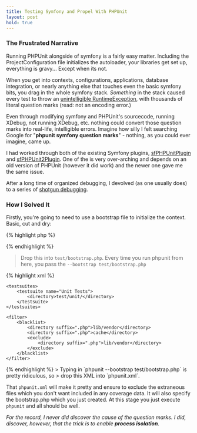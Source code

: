 ```yaml
---
title: Testing Symfony and Propel With PHPUnit
layout: post
hold: true
---
```


### The Frustrated Narrative
Running PHPUnit alongside of symfony is a fairly easy matter. Including the
ProjectConfiguration file initializes the autoloader, your libraries get
set up, everything is gravy... Except when its not.

When you get into contexts, configurations, applications, database
integration, or nearly anything else that touches even the basic symfony bits,
you drag in the whole symfony stack. *Something* in the stack caused every test
to throw an [unintelligible RuntimeException](/resources/2010-11-29.txt),
with thousands of literal question marks (read: not an encoding error.)

Even through modifying symfony and PHPUnit's sourcecode, running XDebug, not
running XDebug, etc. nothing could convert those question marks into real-life,
intelligible errors. Imagine how silly I felt searching Google for "**phpunit
symfony question marks**" - nothing, as you could ever imagine, came up.

I had worked through both of the existing Symfony plugins,
[sfPHPUnitPlugin](http://www.symfony-project.org/plugins/sfPhpunitPlugin) and
[sfPHPUnit2Plugin](http://www.symfony-project.org/plugins/sfPHPUnit2Plugin).
One of the is very over-arching and depends on an old version of PHPUnit
(however it did work) and the newer one gave me the same issue.

After a long time of organized debugging, I devolved (as one usually does) to a
series of [shotgun debugging](http://en.wikipedia.org/wiki/Shotgun_debugging).

### How I Solved It
Firstly, you're going to need to use a bootstrap file to initialize the
context. Basic, cut and dry:

{% highlight php %}
<?php
$path = realpath(dirname(__FILE__) . '/../config/');
require_once $path . '/ProjectConfiguration.class.php';

// Initialize the application
$m = ProjectConfiguration::getApplicationConfiguration('frontend',
                                                       'testing', true);

// Now initialize the database bits
sfContext::createInstance($m);
new sfDatabaseManager($m);

error_reporting(E_ALL | E_STRICT);
ini_set('display_errors', true);
?>
{% endhighlight %}
> Drop this into `test/bootstrap.php`. Every time you run phpunit from here, you
> pass the `--bootstrap test/bootstrap.php`

{% highlight xml %}
<phpunit
    colors="true"
    verbose="true"
    convertErrorsToExceptions="true"
    convertNoticesToExceptions="true"
    convertWarningsToExceptions="true"
    stopOnFailure="true"
    processIsolation="false"
    syntaxCheck="true"
    bootstrap="test/bootstrap.php">
    
    <testsuites>
        <testsuite name="Unit Tests">
            <directory>test/unit/</directory>
        </testsuite>
    </testsuites>

    <filter>
        <blacklist>
            <directory suffix=".php">lib/vendor</directory>
            <directory suffix=".php">cache</directory>
            <exclude>
                <directory suffix=".php">lib/vendor</directory>
            </exclude>
        </blacklist>
    </filter>
</phpunit>
{% endhighlight %}
> Typing in `phpunit --bootstrap test/bootstrap.php` is pretty ridiculous, so
> drop this XML into `phpunit.xml`.

That `phpunit.xml` will make it pretty and ensure to exclude the extraneous
files which you don't want included in any coverage data. It will also
specify the bootstrap.php which you just created. At this stage you just
execute `phpunit` and all should be well.

*For the record, I never did discover the cause of the question marks. I did,
discover, however, that the trick is to enable **process isolation**.*